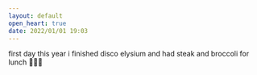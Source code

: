 ```yaml
---
layout: default
open_heart: true
date: 2022/01/01 19:03
---
```


first day this year i finished disco elysium and had steak and broccoli for lunch 💁🏻‍♀️
